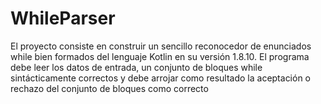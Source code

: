 # WhileParser
El proyecto consiste en construir un sencillo reconocedor de enunciados while bien formados del lenguaje Kotlin en su versión 1.8.10. El programa debe leer los datos de entrada, un conjunto de bloques while sintácticamente correctos y debe arrojar como resultado la aceptación o rechazo del conjunto de bloques como correcto
